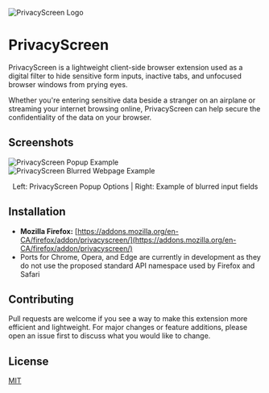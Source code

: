 ![PrivacyScreen Logo](https://raw.githubusercontent.com/odacavo/privacyscreen/main/src/icons/icon128.png)

# PrivacyScreen
PrivacyScreen is a lightweight client-side browser extension used as a digital filter to hide sensitive form inputs, inactive tabs, and unfocused browser windows from prying eyes.

Whether you're entering sensitive data beside a stranger on an airplane or streaming your internet browsing online, PrivacyScreen can help secure the confidentiality of the data on your browser.

## Screenshots
![PrivacyScreen Popup Example](https://i.imgur.com/Of9j0Gh.png)
![PrivacyScreen Blurred Webpage Example](https://i.imgur.com/lITb9Ks.jpg)
<p align = "center">Left: PrivacyScreen Popup Options | Right: Example of blurred input fields</p>

## Installation

- **Mozilla Firefox:** [https://addons.mozilla.org/en-CA/firefox/addon/privacyscreen/](https://addons.mozilla.org/en-CA/firefox/addon/privacyscreen/)
- Ports for Chrome, Opera, and Edge are currently in development as they do not use the proposed standard API namespace used by Firefox and Safari


## Contributing
Pull requests are welcome if you see a way to make this extension more efficient and lightweight. For major changes or feature additions, please open an issue first to discuss what you would like to change.

## License
[MIT](https://choosealicense.com/licenses/mit/)